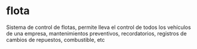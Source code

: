 # flota
Sistema de control de flotas, permite lleva el control de todos los vehículos de una empresa, mantenimientos preventivos, recordatorios, registros de cambios de repuestos, combustible, etc
